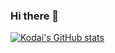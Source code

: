### Hi there 👋

[![Kodai's GitHub stats](https://github-readme-stats.vercel.app/api?username=kodaishiotsuki&theme=vue-dark&show_icons=true)](https://github.com/mo-ri-regen/github-readme-stats)
<!--
**kodaishiotsuki/kodaishiotsuki** is a ✨ _special_ ✨ repository because its `README.md` (this file) appears on your GitHub profile.

Here are some ideas to get you started:

- 🔭 I’m currently working on ...
- 🌱 I’m currently learning ...
- 👯 I’m looking to collaborate on ...
- 🤔 I’m looking for help with ...
- 💬 Ask me about ...
- 📫 How to reach me: ...
- 😄 Pronouns: ...
- ⚡ Fun fact: ...
-->
